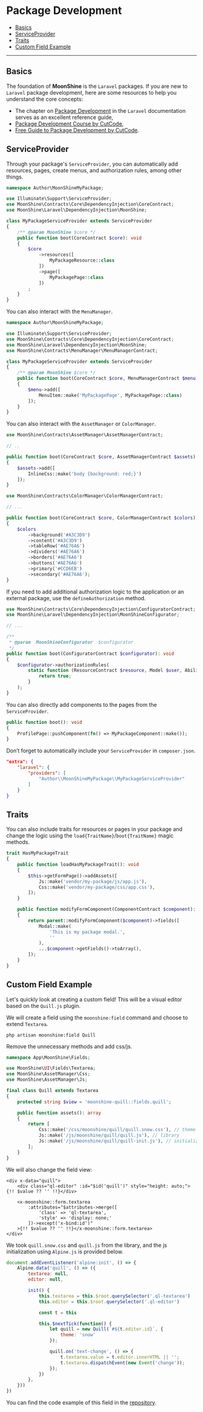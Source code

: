 # Package Development

- [Basics](#basics)
- [ServiceProvider](#serviceprovider)
- [Traits](#traits)
- [Custom Field Example](#custom-field-example)

---

<a name="basics"></a>
## Basics

The foundation of **MoonShine** is the `Laravel` packages.
If you are new to `Laravel` package development, here are some resources to help you understand the core concepts:

- The chapter on [Package Development](https://laravel.com/docs/packages) in the `Laravel` documentation serves as an excellent reference guide,
- [Package Development Course by CutCode](https://learn.cutcode.dev/moonshine),
- [Free Guide to Package Development by CutCode](https://youtu.be/a_udqxegrRI?si=F8F_v8uGLGLkEbpQ).

<a name="serviceprovider"></a>
## ServiceProvider

Through your package's `ServiceProvider`, you can automatically add resources, pages, create menus, and authorization rules, among other things.

```php
namespace Author\MoonShineMyPackage;

use Illuminate\Support\ServiceProvider;
use MoonShine\Contracts\Core\DependencyInjection\CoreContract;
use MoonShine\Laravel\DependencyInjection\MoonShine;

class MyPackageServiceProvider extends ServiceProvider
{
    /** @param MoonShine $core */
    public function boot(CoreContract $core): void
    {
        $core
            ->resources([
                MyPackageResource::class
            ])
            ->page([
                MyPackagePage::class
            ])
        ;
    }
}
```

You can also interact with the `MenuManager`.

```php
namespace Author\MoonShineMyPackage;

use Illuminate\Support\ServiceProvider;
use MoonShine\Contracts\Core\DependencyInjection\CoreContract;
use MoonShine\Laravel\DependencyInjection\MoonShine;
use MoonShine\Contracts\MenuManager\MenuManagerContract;

class MyPackageServiceProvider extends ServiceProvider
{
    /** @param MoonShine $core */
    public function boot(CoreContract $core, MenuManagerContract $menu): void
    {
        $menu->add([
            MenuItem::make('MyPackagePage', MyPackagePage::class)
        ]);
    }
}
```

You can also interact with the `AssetManager` or `ColorManager`.

```php
use MoonShine\Contracts\AssetManager\AssetManagerContract;

// ..

public function boot(CoreContract $core, AssetManagerContract $assets): void
{
    $assets->add([
        InlineCss::make('body {background: red;}')
    ]);
}
```

```php
use MoonShine\Contracts\ColorManager\ColorManagerContract;

// ...

public function boot(CoreContract $core, ColorManagerContract $colors): void
{
    $colors
        ->background('#A3C3D9')
        ->content('#A3C3D9')
        ->tableRow('#AE76A6')
        ->dividers('#AE76A6')
        ->borders('#AE76A6')
        ->buttons('#AE76A6')
        ->primary('#CCD6EB')
        ->secondary('#AE76A6');
}
```

If you need to add additional authorization logic to the application or an external package, use the `defineAuthorization` method.

```php
use MoonShine\Contracts\Core\DependencyInjection\ConfiguratorContract;
use MoonShine\Laravel\DependencyInjection\MoonShineConfigurator;

// ...

/**
 * @param  MoonShineConfigurator  $configurator
 */
public function boot(ConfiguratorContract $configurator): void
{
    $configurator->authorizationRules(
        static function (ResourceContract $resource, Model $user, Ability $ability): bool {
            return true;
        }
    );
}
```

You can also directly add components to the pages from the `ServiceProvider`.

```php
public function boot(): void
{
    ProfilePage::pushComponent(fn() => MyPackageComponent::make());
}
```

Don’t forget to automatically include your `ServiceProvider` in `composer.json`.

```json
"extra": {
    "laravel": {
        "providers": [
            "Author\\MoonShineMyPackage\\MyPackageServiceProvider"
        ]
    }
}
```

<a name="traits"></a>
## Traits

You can also include traits for resources or pages in your package and change the logic using the `load{TraitName}`/`boot{TraitName}` magic methods.

```php
trait HasMyPackageTrait
{
    public function loadHasMyPackageTrait(): void
    {
        $this->getFormPage()->addAssets([
            Js::make('vendor/my-package/js/app.js'),
            Css::make('vendor/my-package/css/app.css'),
        ]);
    }

    public function modifyFormComponent(ComponentContract $component): ComponentContract
    {
        return parent::modifyFormComponent($component)->fields([
            Modal::make(
                'This is my package modal.',
                ''
            ),
            ...$component->getFields()->toArray(),
        ]);
    }
}
```

<a name="custom-field-example"></a>
## Custom Field Example

Let's quickly look at creating a custom field! This will be a visual editor based on the `Quill.js` plugin.

We will create a field using the `moonshine:field` command and choose to extend `Textarea`.

```shell
php artisan moonshine:field Quill
```

Remove the unnecessary methods and add css/js.

```php
namespace App\MoonShine\Fields;

use MoonShine\UI\Fields\Textarea;
use MoonShine\AssetManager\Css;
use MoonShine\AssetManager\Js;

final class Quill extends Textarea
{
    protected string $view = 'moonshine-quill::fields.quill';

    public function assets(): array
    {
        return [
            Css::make('/css/moonshine/quill/quill.snow.css'), // theme
            Js::make('/js/moonshine/quill/quill.js'), // library
            Js::make('/js/moonshine/quill/quill-init.js'), // initialization
        ];
    }
}
```

We will also change the field view:

```blade
<div x-data="quill">
    <div class="ql-editor" :id="$id('quill')" style="height: auto;">{!! $value ?? '' !!}</div>

    <x-moonshine::form.textarea
        :attributes="$attributes->merge([
            'class' => 'ql-textarea',
            'style' => 'display: none;'
        ])->except('x-bind:id')"
    >{!! $value ?? '' !!}</x-moonshine::form.textarea>
</div>
```

We took `quill.snow.css` and `quill.js` from the library, and the js initialization using `Alpine.js` is provided below.

```js
document.addEventListener('alpine:init', () => {
    Alpine.data('quill', () => ({
        textarea: null,
        editor: null,

        init() {
            this.textarea = this.$root.querySelector('.ql-textarea')
            this.editor = this.$root.querySelector('.ql-editor')

            const t = this

            this.$nextTick(function() {
                let quill = new Quill(`#${t.editor.id}`, {
                    theme: 'snow'
                });

                quill.on('text-change', () => {
                    t.textarea.value = t.editor.innerHTML || '';
                    t.textarea.dispatchEvent(new Event('change'));
                });
            })
        },
    }))
})
```

You can find the code example of this field in the [repository](https://github.com/moonshine-software/quill).
